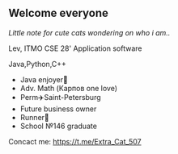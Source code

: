 ## Welcome everyone
_Little note for cute cats wondering on who i am.._

Lev, ITMO CSE 28'
Application software

Java,Python,C++

- Java enjoyer🍵
- Adv. Math (Карпов one love)
- Perm✈️Saint-Petersburg
- Future business owner
- Runner🏃
- School №146 graduate

Concact me: https://t.me/Extra_Cat_507
